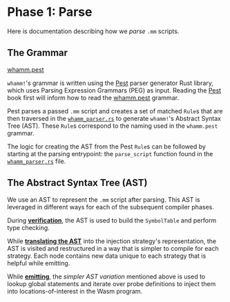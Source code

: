 # Phase 1: Parse #

Here is documentation describing how we _parse_ `.mm` scripts.

## The Grammar ##
[whamm.pest]

`whamm!`'s grammar is written using the [Pest] parser generator Rust library, which uses Parsing Expression Grammars (PEG) as input.
Reading the [Pest] book first will inform how to read the [whamm.pest] grammar.

Pest parses a passed `.mm` script and creates a set of matched `Rule`s that are then traversed in the [`whamm_parser.rs`] to generate `whamm!`'s Abstract Syntax Tree (AST).
These `Rule`s correspond to the naming used in the `whamm.pest` grammar.

The logic for creating the AST from the Pest `Rule`s can be followed by starting at the parsing entrypoint: the `parse_script` function found in the [`whamm_parser.rs`] file.

[whamm.pest]: https://github.com/ejrgilbert/whamm/blob/master/src/parser/whamm.pest
[Pest]: https://pest.rs/book/

[`whamm_parser.rs`]: https://github.com/ejrgilbert/whamm/blob/master/src/parser/whamm_parser.rs

## The Abstract Syntax Tree (AST) ##

We use an AST to represent the `.mm` script after parsing.
This AST is leveraged in different ways for each of the subsequent compiler phases.

During [**verification**](verifying.md), the AST is used to build the `SymbolTable` and perform type checking.

While [**translating the AST**](translate.md) into the injection strategy's representation, the AST is visited and restructured in a way that is simpler to compile for each strategy.
Each node contains new data unique to each strategy that is helpful while emitting.

While [**emitting**](emit/emitting.md), the _simpler AST variation_ mentioned above is used to lookup global statements and iterate over probe definitions to inject them into locations-of-interest in the Wasm program.
